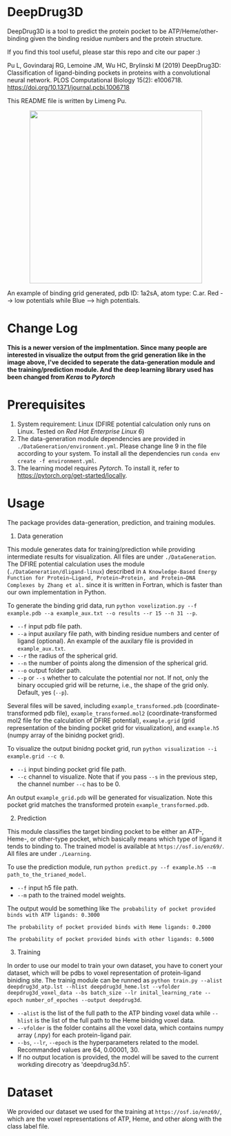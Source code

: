 # DeepDrug3D

DeepDrug3D is a tool to predict the protein pocket to be ATP/Heme/other-binding given the binding residue numbers and the protein structure.

If you find this tool useful, please star this repo and cite our paper :)

Pu L, Govindaraj RG, Lemoine JM, Wu HC, Brylinski M (2019) DeepDrug3D: Classification of ligand-binding pockets in proteins with a convolutional neural network. PLOS Computational Biology 15(2): e1006718. https://doi.org/10.1371/journal.pcbi.1006718

This README file is written by Limeng Pu.

<p align="center">
    <img width="400" height="400" src="./image/1a2sA.png">
</p>

An example of binding grid generated, pdb ID: 1a2sA, atom type: C.ar. Red --> low potentials while Blue --> high potentials.

# Change Log

**This is a newer version of the implmentation. Since many people are interested in visualize the output from the grid generation like in the image above, I've decided to seperate the data-generation module and the training/prediction module. And the deep learning 
library used has been changed from <em>Keras</em> to <em>Pytorch</em>**

# Prerequisites

1. System requirement: Linux (DFIRE potential calculation only runs on Linux. Tested on <em>Red Hat Enterprise Linux 6</em>)
2. The data-generation module dependencies are provided in `./DataGeneration/environment.yml`. Please change line 9 in the file according to your system. To install all the dependencies run `conda env create -f environment.yml`.
3. The learning model requires <em>Pytorch</em>. To install it, refer to https://pytorch.org/get-started/locally.

# Usage

The package provides data-generation, prediction, and training modules.

1. Data generation

This module generates data for training/prediction while providing intermediate results for visualization. All files are under `./DataGeneration`. The DFIRE potential calculation uses the module (`./DataGeneration/dligand-linux`) described in `A Knowledge-Based Energy Function for Protein−Ligand, Protein−Protein, and Protein−DNA Complexes by Zhang et al.` since it is written in Fortran, which is faster than our own implementation in Python.

To generate the binding grid data, run `python voxelization.py --f example.pdb --a example_aux.txt --o results --r 15 --n 31 --p`.
  - `--f` input pdb file path.
  - `--a` input auxilary file path, with binding residue numbers and center of ligand (optional). An example of the auxilary file is provided in `example_aux.txt`.
  - `--r` the radius of the spherical grid.
  - `--n` the number of points along the dimension of the spherical grid.
  - `--o` output folder path.
  - `--p` or `--s` whether to calculate the potential nor not. If not, only the binary occupied grid will be returne, i.e., the shape of the grid only. Default, yes (`--p`).

Several files will be saved, including `example_transformed.pdb` (coordinate-transformed pdb file), `example_transformed.mol2` (coordinate-transformed mol2 file for the calculation of DFIRE potential), `example.grid` (grid representation of the binding pocket grid for visualization), and `example.h5` (numpy array of the binidng pocket grid).

To visualize the output binidng pocket grid, run `python visualization --i example.grid --c 0`.
  - `--i` input binding pocket grid file path.
  - `--c` channel to visualize. Note that if you pass `--s` in the previous step, the channel number `--c` has to be 0.
  
An output `example_grid.pdb` will be generated for visualization. Note this pocket grid matches the transformed protein `example_transformed.pdb`.

2. Prediction

This module classifies the target binding pocket to be either an ATP-, Heme-, or other-type pocket, which basically means which type of ligand it tends to binding to. The trained model is available at `https://osf.io/enz69/`. All files are under `./Learning`.

To use the prediction module, run `python predict.py --f example.h5 --m path_to_the_trianed_model`.
  - `--f` input h5 file path.
  - `--m` path to the trained model weights.
  
The output would be something like 
  `The probability of pocket provided binds with ATP ligands: 0.3000`
  
  `The probability of pocket provided binds with Heme ligands: 0.2000`
  
  `The probability of pocket provided binds with other ligands: 0.5000`
 
3. Training

In order to use our model to train your own dataset, you have to conert your dataset, which will be pdbs to voxel representation of protein-ligand biniding site. The trainig module can be runned as `python train.py --alist deepdrug3d_atp.lst --hlist deepdrug3d_heme.lst --vfolder deepdrug3d_voxel_data --bs batch_size --lr inital_learning_rate --epoch number_of_epoches --output deepdrug3d`.
  - `--alist` is the list of the full path to the ATP binding voxel data while `--hlist` is the list of the full path to the Heme binidng voxel data.
  - `--vfolder` is the folder contains all the voxel data, which contains numpy array (.npy) for each protein-ligand pair.
  - `--bs`, `--lr`, `--epoch` is the hyperparameters related to the model. Recommanded values are 64, 0.00001, 30.
  - If no output location is provided, the model will be saved to the current workding direcotry as 'deepdrug3d.h5'.
  
# Dataset

We provided our dataset we used for the training at `https://osf.io/enz69/`, which are the voxel representations of ATP, Heme, and other along with the class label file.
